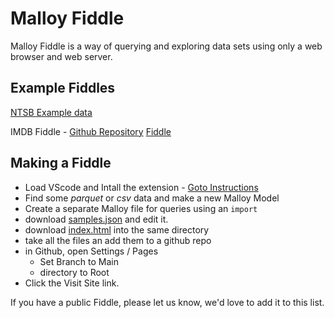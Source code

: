 # Malloy Fiddle

Malloy Fiddle is a way of querying and exploring data sets using only a web
browser and web server.  

## Example Fiddles

[NTSB Example data](https://looker-open-source.github.io/malloy/fiddle/index.html?q=12+-+Line+Chart+with+two+dimension%3A+Flights+by+Month+and+Length&m=Flights&t=)

IMDB Fiddle - [Github Repository](https://github.com/lloydtabb/imdb_malloy)  [Fiddle](https://lloydtabb.github.io/imdb_fiddle/index.html)

## Making a Fiddle

  * Load VScode and Intall the extension - [Goto Instructions](https://github.com/looker-open-source/malloy/#readme)
  * Find some *parquet* or *csv* data and make a new Malloy Model
  * Create a separate Malloy file for queries using an `import`
  * download [samples.json](samples.json) and edit it.
  * download [index.html](index.html) into the same directory
  * take all the files an add them to a github repo
  * in Github, open Settings / Pages
    * Set Branch to Main
    * directory to Root
  * Click the Visit Site link.

  If you have a public Fiddle, please let us know, we'd love to add it to this list.

